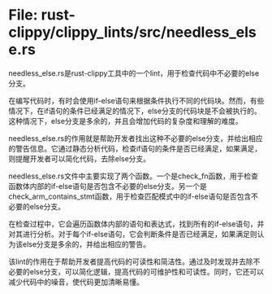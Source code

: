 # File: rust-clippy/clippy_lints/src/needless_else.rs

needless_else.rs是rust-clippy工具中的一个lint，用于检查代码中不必要的else分支。

在编写代码时，有时会使用if-else语句来根据条件执行不同的代码块。然而，有些情况下，在if语句的条件已经满足的情况下，else分支的代码块是不会被执行的。这种情况下，else分支是多余的，并且会增加代码的复杂度和理解的难度。

needless_else.rs的作用就是帮助开发者找出这种不必要的else分支，并给出相应的警告信息。它通过静态分析代码，检查if语句的条件是否已经满足，如果满足，则提醒开发者可以简化代码，去除else分支。

needless_else.rs文件中主要实现了两个函数。一个是check_fn函数，用于检查函数体内部的if-else语句是否包含不必要的else分支。另一个是check_arm_contains_stmt函数，用于检查匹配模式中的if-else语句是否包含不必要的else分支。

在检查过程中，它会遍历函数体内部的语句和表达式，找到所有的if-else语句，并对其进行分析。对于每个if-else语句，它会判断条件是否已经满足，如果满足则认为该else分支是多余的，并给出相应的警告。

该lint的作用在于帮助开发者提高代码的可读性和简洁性。通过及时发现并去除不必要的else分支，可以简化逻辑，提高代码的可维护性和可读性。同时，它还可以减少代码中的噪音，使代码更加清晰易懂。

